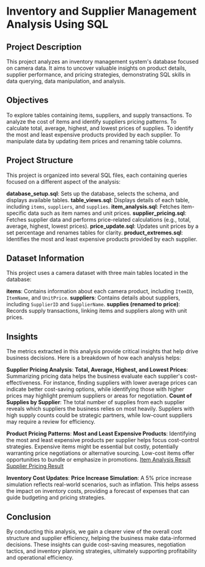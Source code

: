 

# Inventory and Supplier Management Analysis Using SQL

## Project Description
This project analyzes an inventory management system's database focused on camera data. It aims to uncover valuable insights on product details, supplier performance, and pricing strategies, demonstrating SQL skills in data querying, data manipulation, and analysis.

## Objectives

To explore tables containing items, suppliers, and supply transactions.
To analyze the cost of items and identify suppliers pricing patterns.
To calculate total, average, highest, and lowest prices of supplies.
To identify the most and least expensive products provided by each supplier.
To manipulate data by updating item prices and renaming table columns.

## Project Structure

This project is organized into several SQL files, each containing queries focused on a different aspect of the analysis:

 **database_setup.sql**: Sets up the database, selects the schema, and displays available tables.
 **table_views.sql**: Displays details of each table, including `items`, `suppliers`, and `supplies`.
 **item_analysis.sql**: Fetches item-specific data such as item names and unit prices.
 **supplier_pricing.sql**: Fetches supplier data and performs price-related calculations (e.g., total, average, highest, lowest prices).
 **price_update.sql**: Updates unit prices by a set percentage and renames tables for clarity.
 **product_extremes.sql**: Identifies the most and least expensive products provided by each supplier.

## Dataset Information

This project uses a camera dataset with three main tables located in the database:

 **items**: Contains information about each camera product, including `ItemID`, `ItemName`, and `UnitPrice`.
 **suppliers**: Contains details about suppliers, including `SupplierID` and `SupplierName`.
 **supplies (renamed to price)**: Records supply transactions, linking items and suppliers along with unit prices.


## Insights

The metrics extracted in this analysis provide critical insights that help drive business decisions. Here is a breakdown of how each analysis helps:

 **Supplier Pricing Analysis**:
 **Total, Average, Highest, and Lowest Prices**: Summarizing pricing data helps the business evaluate each supplier's cost-effectiveness. For instance, finding suppliers with lower average prices can indicate better cost-saving options, while identifying those with higher prices may highlight premium suppliers or areas for negotiation.
    **Count of Supplies by Supplier**: The total number of supplies from each supplier reveals which suppliers the business relies on most heavily. Suppliers with high supply counts could be strategic partners, while low-count suppliers may require a review for efficiency.

 **Product Pricing Patterns**:
    **Most and Least Expensive Products**: Identifying the most and least expensive products per supplier helps focus cost-control strategies. Expensive items might be essential but costly, potentially warranting price negotiations or alternative sourcing. Low-cost items offer opportunities to bundle or emphasize in promotions.
 [Item Analysis Result](item_analysis.md)
  [Supplier Pricing Result](supplier_pricing.md)


 **Inventory Cost Updates**:
    **Price Increase Simulation**: A 5% price increase simulation reflects real-world scenarios, such as inflation. This helps assess the impact on inventory costs, providing a forecast of expenses that can guide budgeting and pricing strategies.

## Conclusion
By conducting this analysis, we gain a clearer view of the overall cost structure and supplier efficiency, helping the business make data-informed decisions. These insights can guide cost-saving measures, negotiation tactics, and inventory planning strategies, ultimately supporting profitability and operational efficiency.